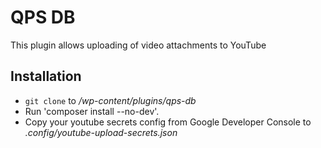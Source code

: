 # QPS DB

This plugin allows uploading of video attachments to YouTube

## Installation

* `git clone` to */wp-content/plugins/qps-db*
* Run 'composer install --no-dev'.
* Copy your youtube secrets config from Google Developer Console to *.config/youtube-upload-secrets.json*

